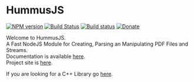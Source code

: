 # HummusJS
[![NPM version](http://img.shields.io/npm/v/hummus.svg?style=flat)](https://www.npmjs.org/package/hummus)
[![Build Status](https://travis-ci.com/galkahana/HummusJS.svg)](https://travis-ci.com/galkahana/HummusJS)
[![Build status](https://ci.appveyor.com/api/projects/status/vfvirwg87p02hbv8?svg=true)](https://ci.appveyor.com/project/galkahana/hummusjs)
[![Donate](https://img.shields.io/badge/Donate-PayPal-green.svg)](https://www.paypal.com/cgi-bin/webscr?cmd=_donations&business=Z4A979AJEZLMC&lc=GB&item_name=PDFHummus&currency_code=USD&bn=PP%2dDonationsBF%3abtn_donate_SM%2egif%3aNonHosted)

Welcome to HummusJS.   
A Fast NodeJS Module for Creating, Parsing an Manipulating PDF Files and Streams.   
Documentation is available [here](https://github.com/galkahana/HummusJS/wiki).   
Project site is [here](http://www.pdfhummus.com).   

If you are looking for a C++ Library go [here](https://github.com/galkahana/PDF-Writer).   
